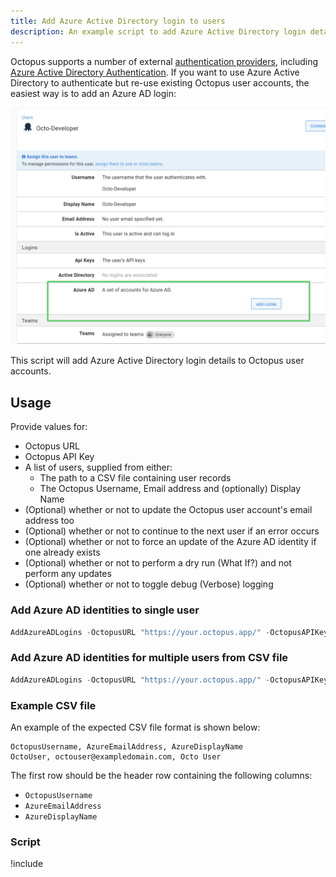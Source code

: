 ```yaml
---
title: Add Azure Active Directory login to users
description: An example script to add Azure Active Directory login details to Octopus user accounts.
---
```


Octopus supports a number of external [authentication providers](/docs/security/authentication/index.md), including [Azure Active Directory Authentication](/docs/security/authentication/azure-ad-authentication.md). If you want to use Azure Active Directory to authenticate but re-use existing Octopus user accounts, the easiest way is to add an Azure AD login:

![Add an Azure AD login to an Octopus user](images/add-azure-ad-login.png "width=500")

This script will add Azure Active Directory login details to Octopus user accounts.

## Usage

Provide values for:

- Octopus URL
- Octopus API Key
- A list of users, supplied from either:
    - The path to a CSV file containing user records
    - The Octopus Username, Email address and (optionally) Display Name
- (Optional) whether or not to update the Octopus user account's email address too
- (Optional) whether or not to continue to the next user if an error occurs
- (Optional) whether or not to force an update of the Azure AD identity if one already exists
- (Optional) whether or not to perform a dry run (What If?) and not perform any updates
- (Optional) whether or not to toggle debug (Verbose) logging

### Add Azure AD identities to single user

```powershell PowerShell (REST API)
AddAzureADLogins -OctopusURL "https://your.octopus.app/" -OctopusAPIKey "API-KEY" -OctopusUsername "OctoUser" -AzureEmailAddress "octouser@exampledomain.com" -AzureDisplayName "Octo User" -ContinueOnError $False -Force $False -WhatIf $False -DebugLogging $False
```

### Add Azure AD identities for multiple users from CSV file

```powershell PowerShell (REST API)
AddAzureADLogins -OctopusURL "https://your.octopus.app/" -OctopusAPIKey "API-KEY" -Path "/path/to/user_azure_ad_logins.csv" -ContinueOnError $False -Force $False -WhatIf $False -DebugLogging $False
```

### Example CSV file

An example of the expected CSV file format is shown below:

```text
OctopusUsername, AzureEmailAddress, AzureDisplayName
OctoUser, octouser@exampledomain.com, Octo User 
```
The first row should be the header row containing the following columns:
 - `OctopusUsername`
 - `AzureEmailAddress`
 - `AzureDisplayName`

### Script

!include <add-azuread-identity-to-users-scripts>
